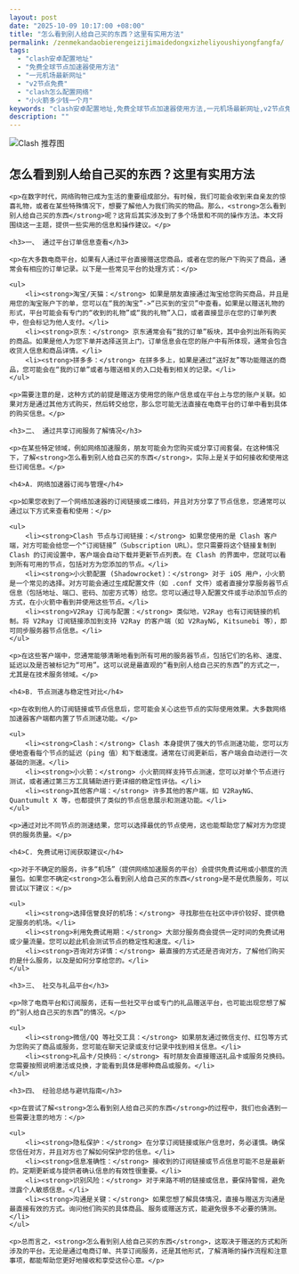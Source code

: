 ```yaml
---
layout: post
date: "2025-10-09 10:17:00 +08:00"
title: "怎么看到别人给自己买的东西？这里有实用方法"
permalink: /zenmekandaobierengeizijimaidedongxizheliyoushiyongfangfa/
tags:
  - "clash安卓配置地址"
  - "免费全球节点加速器使用方法"
  - "一元机场最新网址"
  - "v2节点免费"
  - "clash怎么配置网络"
  - "小火箭多少钱一个月"
keywords: "clash安卓配置地址,免费全球节点加速器使用方法,一元机场最新网址,v2节点免费,clash怎么配置网络,小火箭多少钱一个月"
description: ""
---
```


![Clash 推荐图](https://clashjd.github.io/assets/img/付费机场订阅.png)

## 怎么看到别人给自己买的东西？这里有实用方法


    <p>在数字时代，网络购物已成为生活的重要组成部分。有时候，我们可能会收到来自亲友的惊喜礼物，或者在某些特殊情况下，想要了解他人为我们购买的物品。那么，<strong>怎么看到别人给自己买的东西</strong>呢？这背后其实涉及到了多个场景和不同的操作方法。本文将围绕这一主题，提供一些实用的信息和操作建议。</p>

    <h3>一、 通过平台订单信息查看</h3>

    <p>在大多数电商平台，如果有人通过平台直接赠送您商品，或者在您的账户下购买了商品，通常会有相应的订单记录。以下是一些常见平台的处理方式：</p>

    <ul>
        <li><strong>淘宝/天猫：</strong> 如果是朋友直接通过淘宝给您购买商品，并且是用您的淘宝账户下的单，您可以在“我的淘宝”->“已买到的宝贝”中查看。如果是以赠送礼物的形式，平台可能会有专门的“收到的礼物”或“我的礼物”入口，或者直接显示在您的订单列表中，但会标记为他人支付。</li>
        <li><strong>京东：</strong> 京东通常会有“我的订单”板块，其中会列出所有购买的商品。如果是他人为您下单并选择送货上门，订单信息会在您的账户中有所体现，通常会包含收货人信息和商品详情。</li>
        <li><strong>拼多多：</strong> 在拼多多上，如果是通过“送好友”等功能赠送的商品，您可能会在“我的订单”或者与赠送相关的入口处看到相关的记录。</li>
    </ul>

    <p>需要注意的是，这种方式的前提是赠送方使用您的账户信息或在平台上与您的账户关联。如果对方是通过其他方式购买，然后转交给您，那么您可能无法直接在电商平台的订单中看到具体的购买信息。</p>

    <h3>二、 通过共享订阅服务了解情况</h3>

    <p>在某些特定领域，例如网络加速服务，朋友可能会为您购买或分享订阅套餐。在这种情况下，了解<strong>怎么看到别人给自己买的东西</strong>，实际上是关于如何接收和使用这些订阅信息。</p>

    <h4>A. 网络加速器订阅与管理</h4>

    <p>如果您收到了一个网络加速器的订阅链接或二维码，并且对方分享了节点信息，您通常可以通过以下方式来查看和使用：</p>

    <ul>
        <li><strong>Clash 节点与订阅链接：</strong> 如果您使用的是 Clash 客户端，对方可能会给您一个“订阅链接”（Subscription URL）。您只需要将这个链接复制到 Clash 的订阅设置中，客户端会自动下载并更新节点列表。在 Clash 的界面中，您就可以看到所有可用的节点，包括对方为您添加的节点。</li>
        <li><strong>小火箭配置 (Shadowrocket)：</strong> 对于 iOS 用户，小火箭是一个常见的选择。对方可能会通过生成配置文件（如 .conf 文件）或者直接分享服务器节点信息（包括地址、端口、密码、加密方式等）给您。您可以通过导入配置文件或手动添加节点的方式，在小火箭中看到并使用这些节点。</li>
        <li><strong>V2Ray 订阅与配置：</strong> 类似地，V2Ray 也有订阅链接的机制。将 V2Ray 订阅链接添加到支持 V2Ray 的客户端（如 V2RayNG, Kitsunebi 等），即可同步服务器节点信息。</li>
    </ul>

    <p>在这些客户端中，您通常能够清晰地看到所有可用的服务器节点，包括它们的名称、速度、延迟以及是否被标记为“可用”。这可以说是最直观的“看到别人给自己买的东西”的方式之一，尤其是在技术服务领域。</p>

    <h4>B. 节点测速与稳定性对比</h4>

    <p>在收到他人的订阅链接或节点信息后，您可能会关心这些节点的实际使用效果。大多数网络加速器客户端都内置了节点测速功能。</p>

    <ul>
        <li><strong>Clash：</strong> Clash 本身提供了强大的节点测速功能，您可以方便地查看每个节点的延迟（ping 值）和下载速度。通常在订阅更新后，客户端会自动进行一次基础的测速。</li>
        <li><strong>小火箭：</strong> 小火箭同样支持节点测速，您可以对单个节点进行测试，或者通过第三方工具辅助进行更详细的稳定性评估。</li>
        <li><strong>其他客户端：</strong> 许多其他的客户端，如 V2RayNG、Quantumult X 等，也都提供了类似的节点信息展示和测速功能。</li>
    </ul>

    <p>通过对比不同节点的测速结果，您可以选择最优的节点使用，这也能帮助您了解对方为您提供的服务质量。</p>

    <h4>C. 免费试用订阅获取建议</h4>

    <p>对于不确定的服务，许多“机场”（提供网络加速服务的平台）会提供免费试用或小额度的流量包。如果您不确定<strong>怎么看到别人给自己买的东西</strong>是不是优质服务，可以尝试以下建议：</p>

    <ul>
        <li><strong>选择信誉良好的机场：</strong> 寻找那些在社区中评价较好、提供稳定服务的机场。</li>
        <li><strong>利用免费试用期：</strong> 大部分服务商会提供一定时间的免费试用或少量流量。您可以趁此机会测试节点的稳定性和速度。</li>
        <li><strong>咨询对方详情：</strong> 最直接的方式还是咨询对方，了解他们购买的是什么服务，以及是如何分享给您的。</li>
    </ul>

    <h3>三、 社交与礼品平台</h3>

    <p>除了电商平台和订阅服务，还有一些社交平台或专门的礼品赠送平台，也可能出现您想了解的“别人给自己买的东西”的情况。</p>

    <ul>
        <li><strong>微信/QQ 等社交工具：</strong> 如果朋友通过微信支付、红包等方式为您购买了商品或服务，您可能在聊天记录或支付记录中找到相关信息。</li>
        <li><strong>礼品卡/兑换码：</strong> 有时朋友会直接赠送礼品卡或服务兑换码。您需要按照说明激活或兑换，才能看到具体是哪种商品或服务。</li>
    </ul>

    <h3>四、 经验总结与避坑指南</h3>

    <p>在尝试了解<strong>怎么看到别人给自己买的东西</strong>的过程中，我们也会遇到一些需要注意的地方：</p>

    <ul>
        <li><strong>隐私保护：</strong> 在分享订阅链接或账户信息时，务必谨慎。确保您信任对方，并且对方也了解如何保护您的信息。</li>
        <li><strong>信息准确性：</strong> 接收到的订阅链接或节点信息可能不总是最新的。定期更新或与提供者确认信息的有效性很重要。</li>
        <li><strong>识别风险：</strong> 对于来路不明的链接或信息，要保持警惕，避免泄露个人敏感信息。</li>
        <li><strong>沟通是关键：</strong> 如果您想了解具体情况，直接与赠送方沟通是最直接有效的方式。询问他们购买的具体商品、服务或赠送方式，能避免很多不必要的猜测。</li>
    </ul>

    <p>总而言之，<strong>怎么看到别人给自己买的东西</strong>，这取决于赠送的方式和所涉及的平台。无论是通过电商订单、共享订阅服务，还是其他形式，了解清晰的操作流程和注意事项，都能帮助您更好地接收和享受这份心意。</p>